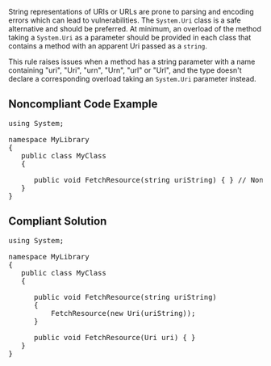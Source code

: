 String representations of URIs or URLs are prone to parsing and encoding errors which can lead to vulnerabilities. The `System.Uri`
class is a safe alternative and should be preferred. At minimum, an overload of the method taking a `System.Uri` as a parameter should be
provided in each class that contains a method with an apparent Uri passed as a `string`.

This rule raises issues when a method has a string parameter with a name containing "uri", "Uri", "urn", "Urn", "url" or "Url", and the type
doesn't declare a corresponding overload taking an `System.Uri` parameter instead.

## Noncompliant Code Example

<pre>
using System;

namespace MyLibrary
{
   public class MyClass
   {

      public void FetchResource(string uriString) { } // Noncompliant
   }
}
</pre>

## Compliant Solution

<pre>
using System;

namespace MyLibrary
{
   public class MyClass
   {

      public void FetchResource(string uriString)
      {
          FetchResource(new Uri(uriString));
      }

      public void FetchResource(Uri uri) { }
   }
}
</pre>